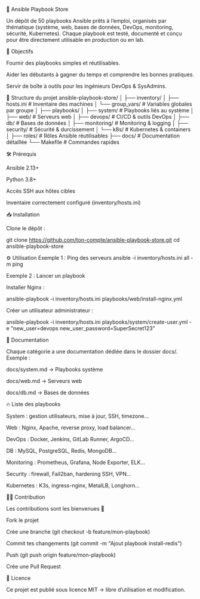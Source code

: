 📘 Ansible Playbook Store

Un dépôt de 50 playbooks Ansible prêts à l’emploi, organisés par thématique (système, web, bases de données, DevOps, monitoring, sécurité, Kubernetes).
Chaque playbook est testé, documenté et conçu pour être directement utilisable en production ou en lab.

🚀 Objectifs

Fournir des playbooks simples et réutilisables.

Aider les débutants à gagner du temps et comprendre les bonnes pratiques.

Servir de boîte à outils pour les ingénieurs DevOps & SysAdmins.

📂 Structure du projet
ansible-playbook-store/
│
├── inventory/
│   ├── hosts.ini         # Inventaire des machines
│   └── group_vars/       # Variables globales par groupe
│
├── playbooks/
│   ├── system/           # Playbooks liés au système
│   ├── web/              # Serveurs web
│   ├── devops/           # CI/CD & outils DevOps
│   ├── db/               # Bases de données
│   ├── monitoring/       # Monitoring & logging
│   ├── security/         # Sécurité & durcissement
│   └── k8s/              # Kubernetes & containers
│
├── roles/                # Rôles Ansible réutilisables
├── docs/                 # Documentation détaillée
└── Makefile              # Commandes rapides

🛠️ Prérequis

Ansible 2.13+

Python 3.8+

Accès SSH aux hôtes cibles

Inventaire correctement configuré (inventory/hosts.ini)

📥 Installation

Clone le dépôt :

git clone https://github.com/ton-compte/ansible-playbook-store.git
cd ansible-playbook-store

⚙️ Utilisation
Exemple 1 : Ping des serveurs
ansible -i inventory/hosts.ini all -m ping

Exemple 2 : Lancer un playbook

Installer Nginx :

ansible-playbook -i inventory/hosts.ini playbooks/web/install-nginx.yml


Créer un utilisateur administrateur :

ansible-playbook -i inventory/hosts.ini playbooks/system/create-user.yml -e "new_user=devops new_user_password=SuperSecret123"

📖 Documentation

Chaque catégorie a une documentation dédiée dans le dossier docs/.
Exemple :

docs/system.md → Playbooks système

docs/web.md → Serveurs web

docs/db.md → Bases de données

🔥 Liste des playbooks

System : gestion utilisateurs, mise à jour, SSH, timezone…

Web : Nginx, Apache, reverse proxy, load balancer…

DevOps : Docker, Jenkins, GitLab Runner, ArgoCD…

DB : MySQL, PostgreSQL, Redis, MongoDB…

Monitoring : Prometheus, Grafana, Node Exporter, ELK…

Security : firewall, Fail2ban, hardening SSH, VPN…

Kubernetes : K3s, ingress-nginx, MetalLB, Longhorn…

🧑‍💻 Contribution

Les contributions sont les bienvenues 🚀

Fork le projet

Crée une branche (git checkout -b feature/mon-playbook)

Commit tes changements (git commit -m "Ajout playbook install-redis")

Push (git push origin feature/mon-playbook)

Crée une Pull Request

📜 Licence

Ce projet est publié sous licence MIT → libre d’utilisation et modification.
